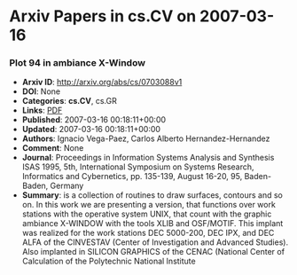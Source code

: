 # Arxiv Papers in cs.CV on 2007-03-16
### Plot 94 in ambiance X-Window
- **Arxiv ID**: http://arxiv.org/abs/cs/0703088v1
- **DOI**: None
- **Categories**: **cs.CV**, cs.GR
- **Links**: [PDF](http://arxiv.org/pdf/cs/0703088v1)
- **Published**: 2007-03-16 00:18:11+00:00
- **Updated**: 2007-03-16 00:18:11+00:00
- **Authors**: Ignacio Vega-Paez, Carlos Alberto Hernandez-Hernandez
- **Comment**: None
- **Journal**: Proceedings in Information Systems Analysis and Synthesis ISAS
  1995, 5th, International Symposium on Systems Research, Informatics and
  Cybernetics, pp. 135-139, August 16-20, 95, Baden-Baden, Germany
- **Summary**: <PLOT > is a collection of routines to draw surfaces, contours and so on. In this work we are presenting a version, that functions over work stations with the operative system UNIX, that count with the graphic ambiance X-WINDOW with the tools XLIB and OSF/MOTIF. This implant was realized for the work stations DEC 5000-200, DEC IPX, and DEC ALFA of the CINVESTAV (Center of Investigation and Advanced Studies). Also implanted in SILICON GRAPHICS of the CENAC (National Center of Calculation of the Polytechnic National Institute



